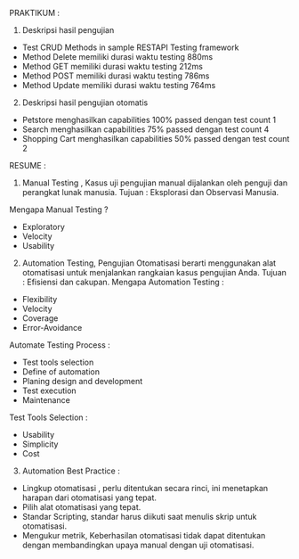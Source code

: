 PRAKTIKUM :

1. Deskripsi hasil pengujian 
- Test CRUD Methods in sample RESTAPI Testing framework 
- Method Delete memiliki durasi waktu testing 880ms
- Method GET memiliki durasi waktu testing 212ms
- Method POST memiliki durasi waktu testing 786ms
- Method Update memiliki durasi waktu testing 764ms

2. Deskripsi hasil pengujian otomatis 
- Petstore menghasilkan capabilities 100% passed dengan test count 1
- Search menghasilkan capabilities 75% passed dengan test count 4
- Shopping Cart menghasilkan capabilities 50% passed dengan test count 2 

RESUME : 

1. Manual Testing , Kasus uji pengujian manual dijalankan oleh penguji dan perangkat lunak manusia. Tujuan : Eksplorasi dan Observasi Manusia. 

Mengapa Manual Testing ? 
- Exploratory
- Velocity 
- Usability 

2. Automation Testing, Pengujian Otomatisasi berarti menggunakan alat otomatisasi untuk menjalankan rangkaian kasus pengujian Anda. Tujuan : Efisiensi dan cakupan.
Mengapa Automation Testing :
- Flexibility 
- Velocity 
- Coverage 
- Error-Avoidance 

Automate Testing Process :
- Test tools selection
- Define of automation 
- Planing design and development 
- Test execution 
- Maintenance 

Test Tools Selection :
- Usability 
- Simplicity 
- Cost 

3. Automation Best Practice :
- Lingkup otomatisasi , perlu ditentukan secara rinci, ini menetapkan harapan dari otomatisasi yang tepat.
- Pilih alat otomatisasi yang tepat.
- Standar Scripting, standar harus diikuti saat menulis skrip untuk otomatisasi.
- Mengukur metrik, Keberhasilan otomatisasi tidak dapat ditentukan dengan membandingkan upaya manual dengan uji otomatisasi.
